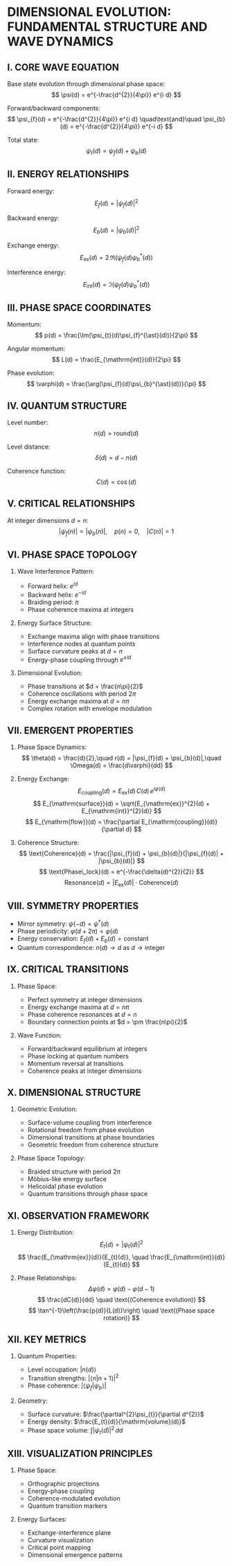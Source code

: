 # DIMENSIONAL EVOLUTION: FUNDAMENTAL STRUCTURE AND WAVE DYNAMICS

## I. CORE WAVE EQUATION

Base state evolution through dimensional phase space:
$$
\psi(d) = e^{-\frac{d^{2}}{4\pi}} e^{i d}
$$

Forward/backward components:
$$
\psi_{f}(d) = e^{-\frac{d^{2}}{4\pi}} e^{i d} \quad\text{and}\quad \psi_{b}(d) = e^{-\frac{d^{2}}{4\pi}} e^{-i d}
$$

Total state:
$$
\psi_{t}(d) = \psi_{f}(d) + \psi_{b}(d)
$$

## II. ENERGY RELATIONSHIPS

Forward energy:
$$
E_{f}(d) = |\psi_{f}(d)|^{2}
$$

Backward energy:
$$
E_{b}(d) = |\psi_{b}(d)|^{2}
$$

Exchange energy:
$$
E_{\mathrm{ex}}(d) = 2\,\Re(\psi_{f}(d)\psi_{b}^{\ast}(d))
$$

Interference energy:
$$
E_{\mathrm{int}}(d) = \Im(\psi_{f}(d)\psi_{b}^{\ast}(d))
$$

## III. PHASE SPACE COORDINATES

Momentum:
$$
p(d) = \frac{\Im(\psi_{t}(d)\psi_{f}^{\ast}(d))}{2\pi}
$$

Angular momentum:
$$
L(d) = \frac{E_{\mathrm{int}}(d)}{2\pi}
$$

Phase evolution:
$$
\varphi(d) = \frac{\arg(\psi_{f}(d)\psi_{b}^{\ast}(d))}{\pi}
$$

## IV. QUANTUM STRUCTURE

Level number:
$$
n(d) = \mathrm{round}(d)
$$

Level distance:
$$
\delta(d) = d - n(d)
$$

Coherence function:
$$
C(d) = \cos(d)
$$

## V. CRITICAL RELATIONSHIPS

At integer dimensions $d = n$:
$$
|\psi_{f}(n)| = |\psi_{b}(n)|,\quad p(n) = 0,\quad |C(n)| = 1
$$

## VI. PHASE SPACE TOPOLOGY

1. Wave Interference Pattern:
   - Forward helix: $e^{i d}$
   - Backward helix: $e^{-i d}$
   - Braiding period: $\pi$
   - Phase coherence maxima at integers

2. Energy Surface Structure:
   - Exchange maxima align with phase transitions
   - Interference nodes at quantum points
   - Surface curvature peaks at $d = n$
   - Energy-phase coupling through $e^{\pm i d}$

3. Dimensional Evolution:
   - Phase transitions at $d = \frac{n\pi}{2}$
   - Coherence oscillations with period $2\pi$
   - Energy exchange maxima at $d = n\pi$
   - Complex rotation with envelope modulation

## VII. EMERGENT PROPERTIES

1. Phase Space Dynamics:
$$
\theta(d) = \frac{d}{2},\quad r(d) = |\psi_{f}(d) + \psi_{b}(d)|,\quad \Omega(d) = \frac{d\varphi}{dd}
$$

2. Energy Exchange:
$$
E_{\mathrm{coupling}}(d) = E_{\mathrm{ex}}(d)\,C(d)\,e^{i\varphi(d)}
$$
$$
E_{\mathrm{surface}}(d) = \sqrt{E_{\mathrm{ex}}^{2}(d) + E_{\mathrm{int}}^{2}(d)}
$$
$$
E_{\mathrm{flow}}(d) = \frac{\partial E_{\mathrm{coupling}}(d)}{\partial d}
$$

3. Coherence Structure:
$$
\text{Coherence}(d) = \frac{|\psi_{f}(d) + \psi_{b}(d)|}{|\psi_{f}(d)| + |\psi_{b}(d)|}
$$
$$
\text{Phase\_lock}(d) = e^{-\frac{\delta(d)^{2}}{2}}
$$
$$
\text{Resonance}(d) = |E_{\mathrm{ex}}(d)| \cdot \text{Coherence}(d)
$$

## VIII. SYMMETRY PROPERTIES

- Mirror symmetry: $\psi(-d) = \psi^{\ast}(d)$
- Phase periodicity: $\varphi(d + 2\pi) = \varphi(d)$
- Energy conservation: $E_{f}(d) + E_{b}(d) = \text{constant}$
- Quantum correspondence: $n(d) \to d$ as $d \to \text{integer}$

## IX. CRITICAL TRANSITIONS

1. Phase Space:
   - Perfect symmetry at integer dimensions
   - Energy exchange maxima at $d = n\pi$
   - Phase coherence resonances at $d = n$
   - Boundary connection points at $d = \pm \frac{n\pi}{2}$

2. Wave Function:
   - Forward/backward equilibrium at integers
   - Phase locking at quantum numbers
   - Momentum reversal at transitions
   - Coherence peaks at integer dimensions

## X. DIMENSIONAL STRUCTURE

1. Geometric Evolution:
   - Surface-volume coupling from interference
   - Rotational freedom from phase evolution
   - Dimensional transitions at phase boundaries
   - Geometric freedom from coherence structure

2. Phase Space Topology:
   - Braided structure with period $2\pi$
   - Möbius-like energy surface
   - Helicoidal phase evolution
   - Quantum transitions through phase space

## XI. OBSERVATION FRAMEWORK

1. Energy Distribution:
$$
E_{t}(d) = |\psi_{t}(d)|^{2}
$$
$$
\frac{E_{\mathrm{ex}}(d)}{E_{t}(d)}, \quad \frac{E_{\mathrm{int}}(d)}{E_{t}(d)}
$$

2. Phase Relationships:
$$
\Delta\varphi(d) = \varphi(d) - \varphi(d-1)
$$
$$
\frac{dC(d)}{dd} \quad \text{(Coherence evolution)}
$$
$$
\tan^{-1}\left(\frac{p(d)}{L(d)}\right) \quad \text{(Phase space rotation)}
$$

## XII. KEY METRICS

1. Quantum Properties:
   - Level occupation: $|n(d)\rangle$
   - Transition strengths: $|\langle n|n+1\rangle|^{2}$
   - Phase coherence: $|\langle \psi_{f}|\psi_{b}\rangle|$

2. Geometry:
   - Surface curvature: $\frac{\partial^{2}\psi_{t}}{\partial d^{2}}$
   - Energy density: $\frac{E_{t}(d)}{\mathrm{volume}(d)}$
   - Phase space volume: $\int |\psi_{t}(d)|^{2} \, dd$

## XIII. VISUALIZATION PRINCIPLES

1. Phase Space:
   - Orthographic projections
   - Energy-phase coupling
   - Coherence-modulated evolution
   - Quantum transition markers

2. Energy Surfaces:
   - Exchange-interference plane
   - Curvature visualization
   - Critical point mapping
   - Dimensional emergence patterns
